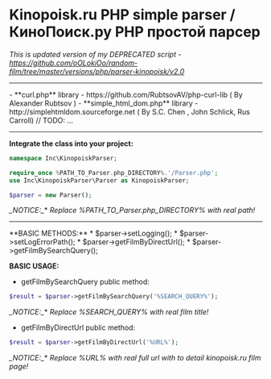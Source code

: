 # Kinopoisk.ru PHP simple parser / КиноПоиск.ру PHP простой парсер

_This is updated version of my DEPRECATED script - https://github.com/oOLokiOo/random-film/tree/master/versions/php/parser-kinopoisk/v2.0_


<hr />
- **curl.php** library - https://github.com/RubtsovAV/php-curl-lib ( By Alexander Rubtsov <RubtsovAV@gmail.com> )
- **simple_html_dom.php** library - http://simplehtmldom.sourceforge.net ( By S.C. Chen <me578022@gmail.com>, John Schlick, Rus Carroll)
// TODO: ...
<hr />


**Integrate the class into your project:**
```php
namespace Inc\KinopoiskParser;

require_once %PATH_TO_Parser.php_DIRECTORY%.'/Parser.php';
use Inc\KinopoiskParser\Parser as KinopoiskParser;

$parser = new Parser();
```
**_NOTICE*:_** _Replace %PATH_TO_Parser.php_DIRECTORY% with real path!_



<hr />
**BASIC METHODS:**
* $parser->setLogging();
* $parser->setLogErrorPath();
* $parser->getFilmByDirectUrl();
* $parser->getFilmBySearchQuery();

**BASIC USAGE:**

* getFilmBySearchQuery public method:
```php
$result = $parser->getFilmBySearchQuery('%SEARCH_QUERY%');
```
**_NOTICE*:_** _Replace %SEARCH_QUERY% with real film title!_

* getFilmByDirectUrl public method:
```php
$result = $parser->getFilmByDirectUrl('%URL%');
```
**_NOTICE*:_** _Replace %URL% with real full url with to detail kinopoisk.ru film page!_
